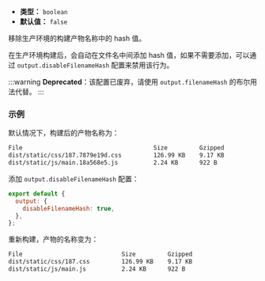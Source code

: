 - **类型：** `boolean`
- **默认值：** `false`

移除生产环境的构建产物名称中的 hash 值。

在生产环境构建后，会自动在文件名中间添加 hash 值，如果不需要添加，可以通过 `output.disableFilenameHash` 配置来禁用该行为。

:::warning
**Deprecated**：该配置已废弃，请使用 `output.filenameHash` 的布尔用法代替。
:::

### 示例

默认情况下，构建后的产物名称为：

```bash
File                                     Size         Gzipped
dist/static/css/187.7879e19d.css         126.99 KB    9.17 KB
dist/static/js/main.18a568e5.js          2.24 KB      922 B
```

添加 `output.disableFilenameHash` 配置：

```js
export default {
  output: {
    disableFilenameHash: true,
  },
};
```

重新构建，产物的名称变为：

```bash
File                            Size         Gzipped
dist/static/css/187.css         126.99 KB    9.17 KB
dist/static/js/main.js          2.24 KB      922 B
```
